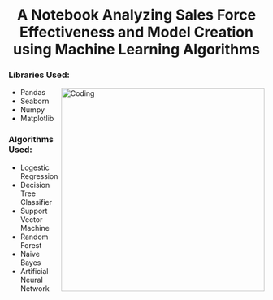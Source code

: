 <h1 align="center">A Notebook Analyzing Sales Force Effectiveness and Model Creation using Machine Learning Algorithms</h1>
<h3 align="left">Libraries Used:</h3>
<img align="right" alt="Coding" width="400" src="https://miro.medium.com/v2/resize:fit:850/1*0uM6XZw2eC4E8yrUMmtMBQ.jpeg"> 

- Pandas
- Seaborn
- Numpy
- Matplotlib


<h3 align="left">Algorithms Used:</h3>  

- Logestic Regression
- Decision Tree Classifier
- Support Vector Machine
- Random Forest
- Naive Bayes
- Artificial Neural Network





<p align="left">
</p>
